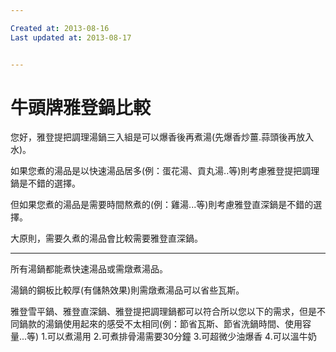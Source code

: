 ```yaml
---

Created at: 2013-08-16
Last updated at: 2013-08-17


---
```


# 牛頭牌雅登鍋比較


您好，雅登提把調理湯鍋三入組是可以爆香後再煮湯(先爆香炒薑.蒜頭後再放入水)。

如果您煮的湯品是以快速湯品居多(例：蛋花湯、貢丸湯..等)則考慮雅登提把調理鍋是不錯的選擇。

但如果您煮的湯品是需要時間熬煮的(例：雞湯...等)則考慮雅登直深鍋是不錯的選擇。

大原則，需要久煮的湯品會比較需要雅登直深鍋。

* * *

所有湯鍋都能煮快速湯品或需燉煮湯品。

湯鍋的鋼板比較厚(有儲熱效果)則需燉煮湯品可以省些瓦斯。

雅登雪平鍋、雅登直深鍋、雅登提把調理鍋都可以符合所以您以下的需求，但是不同鍋款的湯鍋使用起來的感受不太相同(例：節省瓦斯、節省洗鍋時間、使用容量...等)
1.可以煮湯用
2.可煮排骨湯需要30分鐘
3.可超微少油爆香
4.可以溫牛奶


